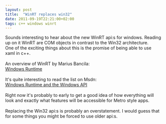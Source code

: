 ```yaml
---
layout: post
title:  "WinRT replaces win32"
date: 2011-09-19T22:21:00+02:00
tags: c++ windows winrt
---
```


Sounds interesting to hear about the new WinRT api:s for windows. Reading up on it WinRT are COM objects in contrast to the Win32 architecture.<br>
One of the exciting things about this is the promise of being able to use xaml in c++.<br><br>
An overview of WinRT by Marius Bancila:<br><a href="http://mariusbancila.ro/blog/2011/09/15/windows-runtime/">Windows Runtime</a><br><br>
It's quite interesting to read the list on Msdn:<br><a href="http://msdn.microsoft.com/en-us/library/windows/apps/hh464945(v=VS.85).aspx">Windows Runtime and the Windows API</a><br><br>
Right now it's probably to early to get a good idea of how everything will look and exactly what features will be accessible for Metro style apps.<br><br>
Replacing the Win32 api:s is probably an overstatement. I would guess that for some things you might be forced to use older api:s.
<div style="clear: both;"></div>